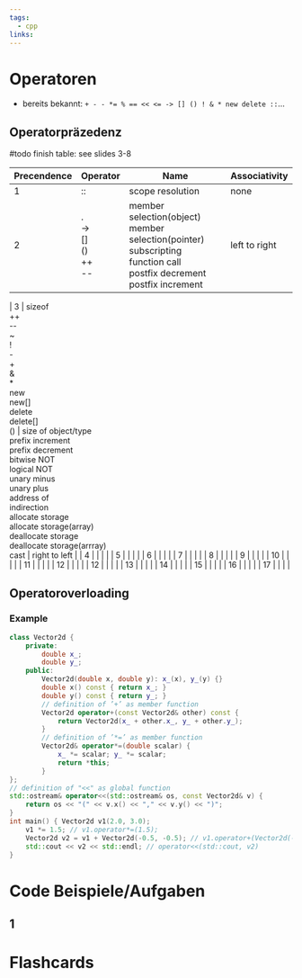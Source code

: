 ```yaml
---
tags:
  - cpp
links:
---
```

# Operatoren
- bereits bekannt: `+ - - *= % == << <= -> [] () ! & * new delete ::`...
<!--SR:!2024-08-21,4,270-->

## Operatorpräzedenz

#todo finish table: see slides 3-8

| Precendence | Operator                                                                                          | Name                                                                                                                                                                                                                                                            | Associativity |
| ----------- | ------------------------------------------------------------------------------------------------- | --------------------------------------------------------------------------------------------------------------------------------------------------------------------------------------------------------------------------------------------------------------- | ------------- |
| 1           | ::                                                                                                | scope resolution                                                                                                                                                                                                                                                | none          |
| 2           | .<br>-><br>\[]<br>()<br>\++<br>\--                                                                | member selection(object)<br>member selection(pointer)<br>subscripting<br>function call<br>postfix decrement<br>postfix increment                                                                                                                                | left to right |
<!--SR:!2024-08-21,4,270-->
| 3           | sizeof<br>\++<br>\--<br>~<br>!<br>-<br>+<br>&<br>*<br>new<br>new\[]<br>delete<br>delete\[]<br>\() | size of object/type<br>prefix increment<br>prefix decrement<br>bitwise NOT<br>logical NOT<br>unary minus<br>unary plus<br>address of<br>indirection<br>allocate storage<br>allocate storage\(array)<br>deallocate storage<br>deallocate storage(arrray)<br>cast | right to left |
| 4           |                                                                                                   |                                                                                                                                                                                                                                                                 |               |
| 5           |                                                                                                   |                                                                                                                                                                                                                                                                 |               |
| 6           |                                                                                                   |                                                                                                                                                                                                                                                                 |               |
| 7           |                                                                                                   |                                                                                                                                                                                                                                                                 |               |
| 8           |                                                                                                   |                                                                                                                                                                                                                                                                 |               |
| 9           |                                                                                                   |                                                                                                                                                                                                                                                                 |               |
| 10          |                                                                                                   |                                                                                                                                                                                                                                                                 |               |
| 11          |                                                                                                   |                                                                                                                                                                                                                                                                 |               |
| 12          |                                                                                                   |                                                                                                                                                                                                                                                                 |               |
| 12          |                                                                                                   |                                                                                                                                                                                                                                                                 |               |
| 13          |                                                                                                   |                                                                                                                                                                                                                                                                 |               |
| 14          |                                                                                                   |                                                                                                                                                                                                                                                                 |               |
| 15          |                                                                                                   |                                                                                                                                                                                                                                                                 |               |
| 16          |                                                                                                   |                                                                                                                                                                                                                                                                 |               |
| 17          |                                                                                                   |                                                                                                                                                                                                                                                                 |               |
 
## Operatoroverloading

### Example
```cpp
class Vector2d { 
	private: 
		double x_; 
		double y_;
	public:
		Vector2d(double x, double y): x_(x), y_(y) {}
		double x() const { return x_; }
		double y() const { return y_; }
		// definition of ’+’ as member function
		Vector2d operator+(const Vector2d& other) const {
			return Vector2d(x_ + other.x_, y_ + other.y_); 
		}
		// definition of ’*=’ as member function
		Vector2d& operator*=(double scalar) {
			x_ *= scalar; y_ *= scalar;
			return *this;
		}
};
// definition of "<<" as global function
std::ostream& operator<<(std::ostream& os, const Vector2d& v) {
	return os << "(" << v.x() << "," << v.y() << ")";
}
int main() { Vector2d v1(2.0, 3.0);
	v1 *= 1.5; // v1.operator*=(1.5);
	Vector2d v2 = v1 + Vector2d(-0.5, -0.5); // v1.operator+(Vector2d(-0.5, -0.5,))
	std::cout << v2 << std::endl; // operator<<(std::cout, v2)
}
```

# Code Beispiele/Aufgaben
## 1


# Flashcards
